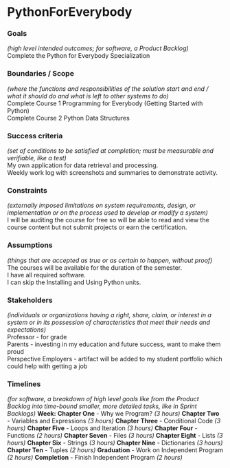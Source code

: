 # PythonForEverybody

### Goals <br />
*(high level intended outcomes; for software, a Product Backlog)* <br />
Complete the Python for Everybody Specialization <br />

### Boundaries / Scope <br />
*(where the functions and responsibilities of the solution start and end / what it should do and what is left to other systems to do)* <br />
Complete Course 1 Programming for Everybody (Getting Started with Python)  <br />
Complete Course 2 Python Data Structures <br />

### Success criteria <br /> 
*(set of conditions to be satisfied at completion; must be measurable and verifiable, like a test)* <br />
My own application for data retrieval and processing. <br />
Weekly work log with screenshots and summaries to demonstrate activity. <br />

### Constraints <br /> 
*(externally imposed limitations on system requirements, design, or implementation or on the process used to develop or modify a system)* <br />
I will be auditing the course for free so will be able to read and view the course content but not submit projects or earn the certification. <br />

### Assumptions <br />
*(things that are accepted as true or as certain to happen, without proof)* <br />
The courses will be available for the duration of the semester. <br />
I have all required software. <br />
I can skip the Installing and Using Python units. <br />

### Stakeholders <br /> 
*(individuals or organizations having a right, share, claim, or interest in a system or in its possession of characteristics that meet their needs and expectations)* <br />
Professor - for grade <br />
Parents - investing in my education and future success, want to make them proud <br />
Perspective Employers - artifact will be added to my student portfolio which could help with getting a job <br />

### Timelines <br /> 
*(for software, a breakdown of high level goals like from the Product Backlog into time-bound smaller, more detailed tasks, like in Sprint Backlogs)*
**Week:** 
**Chapter One** - Why we Program? *(3 hours)*
**Chapter Two** - Variables and Expressions *(3 hours)* 
**Chapter Three** - Conditional Code *(3 hours)* 
**Chapter Five** - Loops and Iteration *(3 hours)* 
**Chapter Four** - Functions *(2 hours)* 
**Chapter Seven** - Files *(3 hours)* 
**Chapter Eight** - Lists *(3 hours)* 
**Chapter Six** - Strings *(3 hours)* 
**Chapter Nine** - Dictionaries *(3 hours)* 
**Chapter Ten** - Tuples *(2 hours)* 
**Graduation** - Work on Independent Program *(2 hours)* 
**Completion** - Finish Independent Program *(2 hours)* 
